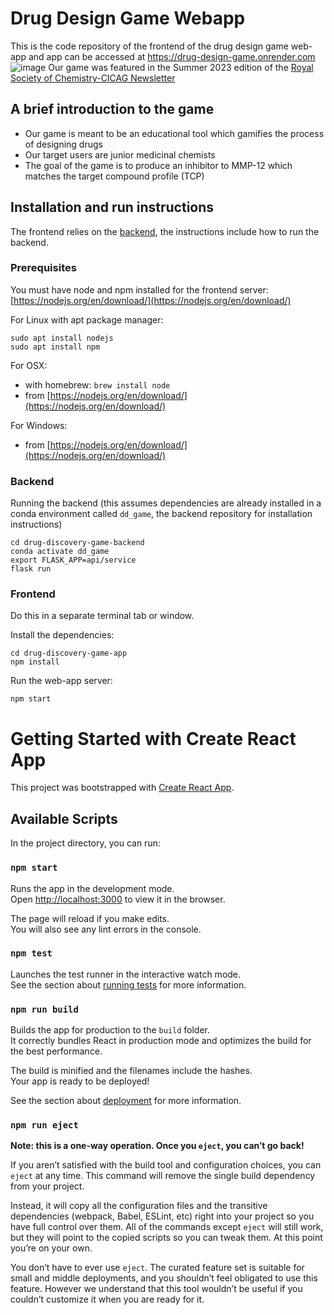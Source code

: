 # Drug Design Game Webapp
This is the code repository of the frontend of the drug design game web-app and app can be accessed at https://drug-design-game.onrender.com
![image](https://github.com/SABS-Group-2-2021-22/drug-discovery-game-app/assets/43485111/502aac00-0f13-4207-8fc3-d3edf96f6775)
Our game was featured in the Summer 2023 edition of the [Royal Society of Chemistry-CICAG Newsletter](http://www.rsccicag.org/index_htm_files/CICAG%20Newsletter%20Summer%202023%20FINAL.pdf)
## A brief introduction to the game
* Our game is meant to be an educational tool which gamifies the process of designing drugs ​
* Our target users are junior medicinal chemists  ​
* The goal of the game is to produce an inhibitor to MMP-12 which matches the target compound profile (TCP)​​
  
## Installation and run instructions
The frontend relies on the [backend](https://github.com/SABS-Group-2-2021-22/drug-discovery-game-backend), the instructions include how to run the backend. 
### Prerequisites

You must have node and npm installed for the frontend server: [https://nodejs.org/en/download/](https://nodejs.org/en/download/)


For Linux with apt package manager:
```
sudo apt install nodejs
sudo apt install npm
```

For OSX:
* with homebrew: `brew install node`
* from [https://nodejs.org/en/download/](https://nodejs.org/en/download/)

For Windows:
* from [https://nodejs.org/en/download/](https://nodejs.org/en/download/)



### Backend
Running the backend (this assumes dependencies are already installed in a conda environment called `dd_game`, the backend repository for installation instructions)
```
cd drug-discovery-game-backend
conda activate dd_game
export FLASK_APP=api/service
flask run
```
### Frontend
Do this in a separate terminal tab or window. 

Install the dependencies: 
```
cd drug-discovery-game-app
npm install
```
Run the web-app server:
```
npm start
```


# Getting Started with Create React App

This project was bootstrapped with [Create React App](https://github.com/facebook/create-react-app).

## Available Scripts

In the project directory, you can run:

### `npm start`

Runs the app in the development mode.\
Open [http://localhost:3000](http://localhost:3000) to view it in the browser.

The page will reload if you make edits.\
You will also see any lint errors in the console.

### `npm test`

Launches the test runner in the interactive watch mode.\
See the section about [running tests](https://facebook.github.io/create-react-app/docs/running-tests) for more information.

### `npm run build`

Builds the app for production to the `build` folder.\
It correctly bundles React in production mode and optimizes the build for the best performance.

The build is minified and the filenames include the hashes.\
Your app is ready to be deployed!

See the section about [deployment](https://facebook.github.io/create-react-app/docs/deployment) for more information.

### `npm run eject`

**Note: this is a one-way operation. Once you `eject`, you can’t go back!**

If you aren’t satisfied with the build tool and configuration choices, you can `eject` at any time. This command will remove the single build dependency from your project.

Instead, it will copy all the configuration files and the transitive dependencies (webpack, Babel, ESLint, etc) right into your project so you have full control over them. All of the commands except `eject` will still work, but they will point to the copied scripts so you can tweak them. At this point you’re on your own.

You don’t have to ever use `eject`. The curated feature set is suitable for small and middle deployments, and you shouldn’t feel obligated to use this feature. However we understand that this tool wouldn’t be useful if you couldn’t customize it when you are ready for it.
